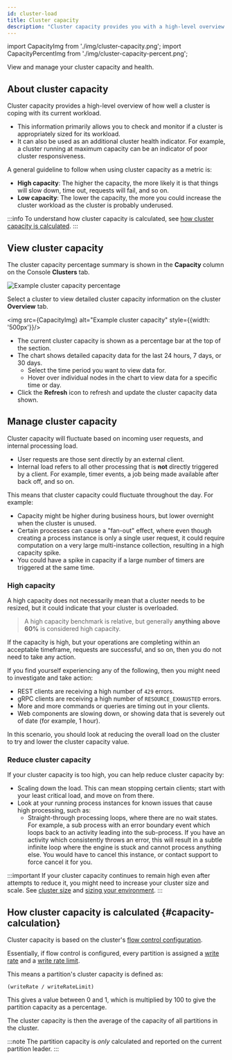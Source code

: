 ```yaml
---
id: cluster-load
title: Cluster capacity
description: "Cluster capacity provides you with a high-level overview of how well a cluster is coping with and handling its current workload."
---
```


import CapacityImg from './img/cluster-capacity.png';
import CapacityPercentImg from './img/cluster-capacity-percent.png';

View and manage your cluster capacity and health.

## About cluster capacity

Cluster capacity provides a high-level overview of how well a cluster is coping with its current workload.

- This information primarily allows you to check and monitor if a cluster is appropriately sized for its workload.
- It can also be used as an additional cluster health indicator. For example, a cluster running at maximum capacity can be an indicator of poor cluster responsiveness.

A general guideline to follow when using cluster capacity as a metric is:

- **High capacity**: The higher the capacity, the more likely it is that things will slow down, time out, requests will fail, and so on.
- **Low capacity**: The lower the capacity, the more you could increase the cluster workload as the cluster is probably underused.

:::info
To understand how cluster capacity is calculated, see [how cluster capacity is calculated](#capacity-calculation).
:::

## View cluster capacity

The cluster capacity percentage summary is shown in the **Capacity** column on the Console **Clusters** tab.

<img src={CapacityPercentImg} alt="Example cluster capacity percentage" />

Select a cluster to view detailed cluster capacity information on the cluster **Overview** tab.

<img src={CapacityImg} alt="Example cluster capacity" style={{width: '500px'}}/>

- The current cluster capacity is shown as a percentage bar at the top of the section.
- The chart shows detailed capacity data for the last 24 hours, 7 days, or 30 days.
  - Select the time period you want to view data for.
  - Hover over individual nodes in the chart to view data for a specific time or day.
- Click the **Refresh** icon to refresh and update the cluster capacity data shown.

## Manage cluster capacity

Cluster capacity will fluctuate based on incoming user requests, and internal processing load.

- User requests are those sent directly by an external client.
- Internal load refers to all other processing that is **not** directly triggered by a client. For example, timer events, a job being made available after back off, and so on.

This means that cluster capacity could fluctuate throughout the day. For example:

- Capacity might be higher during business hours, but lower overnight when the cluster is unused.
- Certain processes can cause a "fan-out" effect, where even though creating a process instance is only a single user request, it could require computation on a very large multi-instance collection, resulting in a high capacity spike.
- You could have a spike in capacity if a large number of timers are triggered at the same time.

### High capacity

A high capacity does not necessarily mean that a cluster needs to be resized, but it could indicate that your cluster is overloaded.

> A high capacity benchmark is relative, but generally **anything above 60%** is considered high capacity.

If the capacity is high, but your operations are completing within an acceptable timeframe, requests are successful, and so on, then you do not need to take any action.

If you find yourself experiencing any of the following, then you might need to investigate and take action:

- REST clients are receiving a high number of `429` errors.
- gRPC clients are receiving a high number of `RESOURCE_EXHAUSTED` errors.
- More and more commands or queries are timing out in your clients.
- Web components are slowing down, or showing data that is severely out of date (for example, 1 hour).

In this scenario, you should look at reducing the overall load on the cluster to try and lower the cluster capacity value.

### Reduce cluster capacity

If your cluster capacity is too high, you can help reduce cluster capacity by:

- Scaling down the load. This can mean stopping certain clients; start with your least critical load, and move on from there.
- Look at your running process instances for known issues that cause high processing, such as:
  - Straight-through processing loops, where there are no wait states. For example, a sub process with an error boundary event which loops back to an activity leading into the sub-process. If you have an activity which consistently throws an error, this will result in a subtle infinite loop where the engine is stuck and cannot process anything else. You would have to cancel this instance, or contact support to force cancel it for you.

:::important
If your cluster capacity continues to remain high even after attempts to reduce it, you might need to increase your cluster size and scale. See [cluster size](/components/concepts/clusters.md#cluster-size) and [sizing your environment](/components/best-practices/architecture/sizing-your-environment.md).
:::

## How cluster capacity is calculated {#capacity-calculation}

Cluster capacity is based on the cluster's [flow control configuration](/self-managed/operational-guides/configure-flow-control/configure-flow-control.md).

Essentially, if flow control is configured, every partition is assigned a [write rate](/self-managed/operational-guides/configure-flow-control/configure-flow-control.md#exporting-and-write-rate) and a [write rate limit](/self-managed/operational-guides/configure-flow-control/configure-flow-control.md#write-rate-limit).

This means a partition's cluster capacity is defined as:

`(writeRate / writeRateLimit)`

This gives a value between 0 and 1, which is multiplied by 100 to give the partition capacity as a percentage.

The cluster capacity is then the average of the capacity of all partitions in the cluster.

:::note
The partition capacity is _only_ calculated and reported on the current partition leader.
:::
